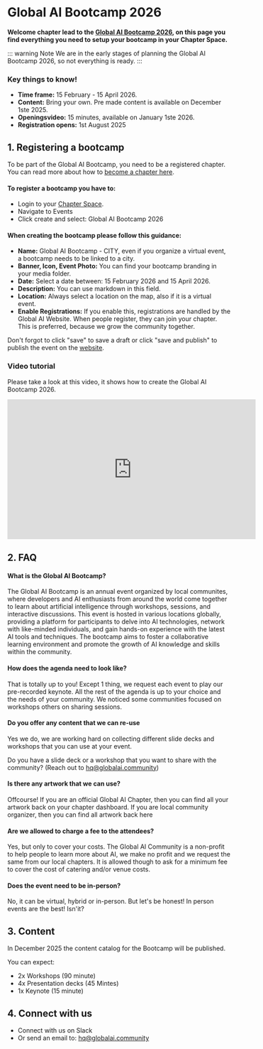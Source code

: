 # Global AI Bootcamp 2026

**Welcome chapter lead to the [Global AI Bootcamp 2026](https://globalai.community/bootcamp), 
on this page you find everything you need to setup your bootcamp in your Chapter Space.**

::: warning Note 
We are in the early stages of planning the Global AI Bootcamp 2026, so not everything is ready.
::: 

### Key things to know!
- **Time frame:** 15 February - 15 April 2026.  
- **Content:** Bring your own. Pre made content is available on December 1ste 2025.
- **Openingsvideo:** 15 minutes, available on January 1ste 2026.
- **Registration opens:** 1st August 2025


## 1. Registering a bootcamp

To be part of the Global AI Bootcamp, you need to be a registered chapter. You can read more about how to [become a chapter here](./new-chapter.html).

#### To register a bootcamp you have to: 

- Login to your [Chapter Space](https://globalai.community/umbraco). 
- Navigate to Events
- Click create and select: Global AI Bootcamp 2026


#### When creating the bootcamp please follow this guidance:

- **Name:** Global AI Bootcamp - CITY, even if you organize a virtual event, a bootcamp needs to be linked to a city.
- **Banner, Icon, Event Photo:** You can find your bootcamp branding in your media folder.
- **Date:** Select a date between: 15 February 2026 and 15 April 2026.
- **Description:** You can use markdown in this field.
- **Location:** Always select a location on the map, also if it is a virtual event.
- **Enable Registrations:** If you enable this, registrations are handled by the Global AI Website. When people register, they can join your chapter. This is preferred, because we grow the community together.

Don't forgot to click "save" to save a draft or click "save and publish" to publish the event on the [website](https://globalai.community/bootcamp).

### Video tutorial

Please take a look at this video, it shows how to create the Global AI Bootcamp 2026.

<iframe width="560" height="315" src="https://www.youtube.com/embed/A3mFeLzYVz4?si=V67HWnnInfdDcVoO" title="YouTube video player" frameborder="0" allow="accelerometer; autoplay; clipboard-write; encrypted-media; gyroscope; picture-in-picture; web-share" referrerpolicy="strict-origin-when-cross-origin" allowfullscreen></iframe>


## 2. FAQ

#### What is the Global AI Bootcamp?
The Global AI Bootcamp is an annual event organized by local communites, where developers and AI enthusiasts from around the world come together to learn about artificial intelligence through workshops, sessions, and interactive discussions. This event is hosted in various locations globally, providing a platform for participants to delve into AI technologies, network with like-minded individuals, and gain hands-on experience with the latest AI tools and techniques. The bootcamp aims to foster a collaborative learning environment and promote the growth of AI knowledge and skills within the community.

#### How does the agenda need to look like?
That is totally up to you! Except 1 thing, we request each event to play our pre-recorded keynote. All the rest of the agenda is up to your choice and the needs of your community. We noticed some communities focused on workshops others on sharing sessions.

#### Do you offer any content that we can re-use
Yes we do, we are working hard on collecting different slide decks and workshops that you can use at your event.

Do you have a slide deck or a workshop that you want to share with the community? (Reach out to hq@globalai.community)

#### Is there any artwork that we can use?
Offcourse! If you are an official Global AI Chapter, then you can find all your artwork back on your chapter dashboard. If you are local community organizer, then you can find all artwork back here

#### Are we allowed to charge a fee to the attendees?
Yes, but only to cover your costs. The Global AI Community is a non-profit to help people to learn more about AI, we make no profit and we request the same from our local chapters. It is allowed though to ask for a minimum fee to cover the cost of catering and/or venue costs.

#### Does the event need to be in-person?
No, it can be virtual, hybrid or in-person. But let's be honest! In person events are the best! Isn'it?


## 3. Content

In December 2025 the content catalog for the Bootcamp will be published.   
   
You can expect:
- 2x Workshops (90 minute)
- 4x Presentation decks (45 Mintes)
- 1x Keynote (15 minute)


## 4. Connect with us
- Connect with us on Slack
- Or send an email to: [hq@globalai.community](mailto:hq@globalai.community)
